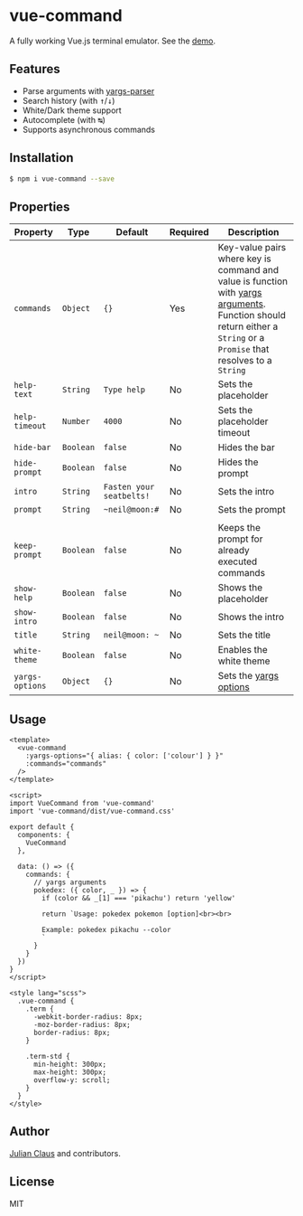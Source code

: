 # vue-command

A fully working Vue.js terminal emulator. See the [demo](https://ndabap.github.io/vue-command/).

## Features

- Parse arguments with [yargs-parser](https://www.npmjs.com/package/yargs-parser)
- Search history (with <kbd>↑</kbd>/<kbd>↓</kbd>)
- White/Dark theme support
- Autocomplete (with <kbd>↹</kbd>)
- Supports asynchronous commands

## Installation

```bash
$ npm i vue-command --save
```

## Properties

| Property        | Type      | Default                  | Required | Description                                                                                                                                                                                                          |
|-----------------|-----------|--------------------------|----------|----------------------------------------------------------------------------------------------------------------------------------------------------------------------------------------------------------------------|
| `commands`      | `Object`  | `{}`                     | Yes      | Key-value pairs where key is command and value is function with [yargs arguments](https://github.com/yargs/yargs-parser#readme). Function should return either a `String` or a `Promise` that resolves to a `String` |
| `help-text`     | `String`  | `Type help`              | No       | Sets the placeholder                                                                                                                                                                                                 |
| `help-timeout`  | `Number`  | `4000`                   | No       | Sets the placeholder timeout                                                                                                                                                                                         |
| `hide-bar`      | `Boolean` | `false`                  | No       | Hides the bar                                                                                                                                                                                                        |
| `hide-prompt`   | `Boolean` | `false`                  | No       | Hides the prompt                                                                                                                                                                                                     |
| `intro`         | `String`  | `Fasten your seatbelts!` | No       | Sets the intro                                                                                                                                                                                                       |
| `prompt`        | `String`  | `~neil@moon:#`           | No       | Sets the prompt      
                                 |
| `keep-prompt`     | `Boolean` | `false`                  | No       | Keeps the prompt for already executed commands                                                                                                                                                                                                 |
| `show-help`     | `Boolean` | `false`                  | No       | Shows the placeholder                                                                                                                                                                                                |
| `show-intro`    | `Boolean` | `false`                  | No       | Shows the intro                                                                                                                                                                                                      |
| `title`         | `String`  | `neil@moon: ~`           | No       | Sets the title                                                                                                                                                                                                       |
| `white-theme`   | `Boolean` | `false`                  | No       | Enables the white theme                                                                                                                                                                                              |
| `yargs-options` | `Object`  | `{}`                     | No       | Sets the [yargs options](https://github.com/yargs/yargs-parser#readme)                                                                                                                                               |

## Usage

```vue
<template>
  <vue-command
    :yargs-options="{ alias: { color: ['colour'] } }"
    :commands="commands"
  />
</template>

<script>
import VueCommand from 'vue-command'
import 'vue-command/dist/vue-command.css'

export default {
  components: {
    VueCommand
  },

  data: () => ({
    commands: {
      // yargs arguments
      pokedex: ({ color, _ }) => {
        if (color && _[1] === 'pikachu') return 'yellow'

        return `Usage: pokedex pokemon [option]<br><br>

        Example: pokedex pikachu --color
        `
      }
    }
  })
}
</script>

<style lang="scss">
  .vue-command {
    .term {
      -webkit-border-radius: 8px;
      -moz-border-radius: 8px;
      border-radius: 8px;
    }

    .term-std {
      min-height: 300px;
      max-height: 300px;
      overflow-y: scroll;
    }
  }
</style>
```

## Author

[Julian Claus](https://www.julian-claus.de) and contributors.

## License

MIT
